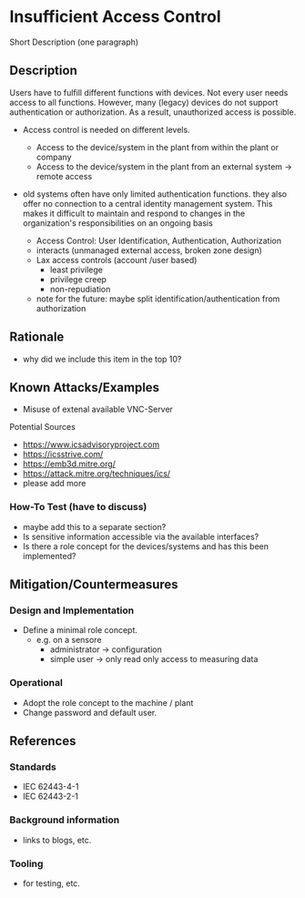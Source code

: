 # Insufficient Access Control

Short Description (one paragraph)

## Description

Users have to fulfill different functions with devices. Not every user needs access to all functions. However, many (legacy) devices do not support authentication or authorization. As a result, unauthorized access is possible.

- Access control is needed on different levels.
  - Access to the device/system in the plant from within the plant or company
  - Access to the device/system in the plant from an external system -> remote access

- old systems often have only limited authentication functions. they also offer no connection to a central identity management system. This makes it difficult to maintain and respond to changes in the organization's responsibilities on an ongoing basis

  - Access Control: User Identification, Authentication, Authorization
  - interacts (unmanaged external access, broken zone design)
  - Lax access controls  (account /user based)
    - least privilege
    - privilege creep
    - non-repudiation
  - note for the future: maybe split identification/authentication from authorization

## Rationale

- why did we include this item in the top 10?

## Known Attacks/Examples

- Misuse of extenal available VNC-Server

Potential Sources

- <https://www.icsadvisoryproject.com>
- <https://icsstrive.com/>
- <https://emb3d.mitre.org/>
- <https://attack.mitre.org/techniques/ics/>
- please add more

### How-To Test (have to discuss)

- maybe add this to a separate section?
- Is sensitive information accessible via the available interfaces?
- Is there a role concept for the devices/systems and has this been implemented?

## Mitigation/Countermeasures

### Design and Implementation

- Define a minimal role concept.  
  - e.g. on a sensore
    - administrator -> configuration
    - simple user -> only read only access to measuring data

### Operational

- Adopt the role concept to the machine / plant
- Change password and default user.

## References

### Standards

- IEC 62443-4-1
- IEC 62443-2-1

### Background information

- links to blogs, etc.

### Tooling

- for testing, etc.
